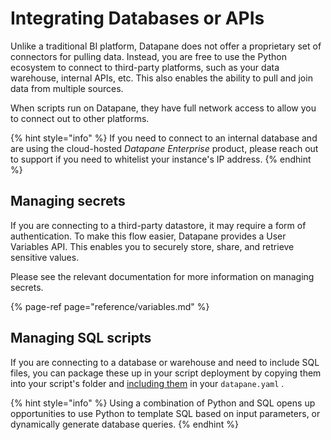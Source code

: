 # Integrating Databases or APIs

Unlike a traditional BI platform, Datapane does not offer a proprietary set of connectors for pulling data. Instead, you are free to use the Python ecosystem to connect to third-party platforms, such as your data warehouse, internal APIs, etc. This also enables the ability to pull and join data from multiple sources. 

When scripts run on Datapane, they have full network access to allow you to connect out to other platforms.

{% hint style="info" %}
If you need to connect to an internal database and are using the cloud-hosted _Datapane Enterprise_ product, please reach out to support if you need to whitelist your instance's IP address.
{% endhint %}

## Managing secrets 

If you are connecting to a third-party datastore, it may require a form of authentication. To make this flow easier, Datapane provides a User Variables API. This enables you to securely store, share, and retrieve sensitive values.

Please see the relevant documentation for more information on managing secrets.

{% page-ref page="reference/variables.md" %}

## Managing SQL scripts

If you are connecting to a database or warehouse and need to include SQL files, you can package these up in your script deployment by copying them into your script's folder and [including them](configuration-and-dependencies.md#additional-files-and-folders) in your `datapane.yaml` . 

{% hint style="info" %}
Using a combination of Python and SQL opens up opportunities to use Python to template SQL based on input parameters, or dynamically generate database queries. 
{% endhint %}

